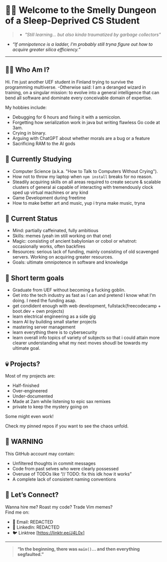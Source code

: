 # 👨‍💻 Welcome to the Smelly Dungeon of a Sleep-Deprived CS Student

>- *"Still learning... but also kinda traumatized by garbage collectors"*
- *“If omnipotence is a ladder, I’m probably still tryna figure out how to acquire greater silica efficiency.”*
---

## 🧙‍♂️ Who Am I?

Hi. I'm just another UEF student in Finland trying to survive the programming multiverse. 
-Otherwise said:
I am a deranged wizard in training, on a singular mission: to evolve into a general intelligence that can bend all software and dominate every conceivable domain of expertise.

My hobbies include:
- Debugging for 6 hours and fixing it with a semicolon.
- Forgetting how serialization work in java but writing flawless Go code at 3am.
- Crying in binary.
- Arguing with ChatGPT about whether morals are a bug or a feature
- Sacrificing RAM to the AI gods

## 🧠 Currently Studying

- Computer Science (a.k.a. "How to Talk to Computers Without Crying").
- How not to throw my laptop when `npm install` breaks for no reason.
- Steadily acquiring skills on all areas required to create secure & scalable clusters of general ai capable of interacting with tremendously clock sped up virtual machines or any kind 
- Game Development during freetime
- How to make better art and music, yup i tryna make music, tryna

## 🧪 Current Status

- Mind: partially caffeinated, fully ambitious
- Skills: memes (yeah im still working on that one)
- Magic: consisting of ancient babylonian or cobol or whatnot: occasionally works, often backfires
- Resources: serious lack of funding, mainly consisting of old scavenged servers. Working on acquiring greater resources.
- Goals: ultimate omnipotence in software and knowledge

## 🔮 Short term goals

- Graduate from UEF without becoming a fucking goblin.
- Get into the tech industry as fast as I can and pretend I know what I’m doing. I need the funding asap.
- get condident enough with web development, fullstack(freecodecamp + boot.dev + own projects)
- learn electrical engineering as a side gig
- learn AI by building small starter projects
- mastering server management
- learn everything there is to cybersecurity
- learn overall info topics of variety of subjects so that i could attain more clearer understanding what my next moves shoudl be towards my ultimate goal.

## 💀 Projects?

Most of my projects are:
- Half-finished
- Over-engineered
- Under-documented
- Made at 2am while listening to epic sax remixes
- private to keep the mystery going on

Some might even work!

Check my pinned repos if you want to see the chaos unfold.

## 🚨 WARNING

This GitHub account may contain:

- Unfiltered thoughts in commit messages
- Code from past selves who were clearly possessed
- Overuse of TODOs like “// TODO: fix this idk how it works”
- A complete lack of consistent naming conventions


## 🦾 Let’s Connect?

Wanna hire me? Roast my code? Trade Vim memes?  
Find me on:

- 📧 Email: REDACTED
- 💼 LinkedIn: REDACTED
- 🐦 Linktree [https://linktr.ee/J4L0x]

---

> **“In the beginning, there was `main()`... and then everything segfaulted.”**

